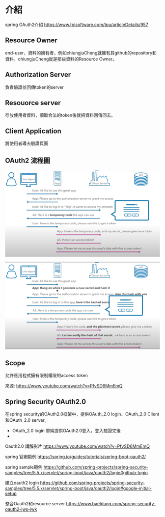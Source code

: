 # 介紹
spring OAuth2介紹
https://www.tpisoftware.com/tpu/articleDetails/957

## Resource Owner
end-user，資料的擁有者，例如chiungjuCheng就擁有其github的repository和資料，chiungjuCheng就是那些資料的Resource Owner。

## Authorization Server
負責驗證並回傳token的server

## Resouorce server
存放使用者資料，讀取合法的token後就把資料回傳回去。

## Client Application
將使用者導去驗證頁面

## OAuth2 流程圖
![OAuth2.0process](/picture/16_OAuth2.0_process.png)

![OAuth2.0process2](./../picture/17_OAuth2.0_pocess2.png)

## Scope
允許應用程式擁有限制權限的access token

來源:
https://www.youtube.com/watch?v=PfvSD6MmEmQ

## Spring Security OAuth2.0
在spring security的OAuth2.0框架中，提供OAuth_2.0 login、OAuth_2.0 Client和OAuth_2.0 server。

* OAuth_2.0 login 單純提供OAuth2.0登入，登入驗證完後
* 

Oauth2.0 講解影片
https://www.youtube.com/watch?v=PfvSD6MmEmQ


spring 官網範例
https://spring.io/guides/tutorials/spring-boot-oauth2/

spring sample範例
https://github.com/spring-projects/spring-security-samples/tree/5.5.x/servlet/spring-boot/java/oauth2/login#github-login

建立oauth2 login
https://github.com/spring-projects/spring-security-samples/tree/5.5.x/servlet/spring-boot/java/oauth2/login#google-initial-setup

整合Oauth2和resource server
https://www.baeldung.com/spring-security-oauth2-jws-jwk